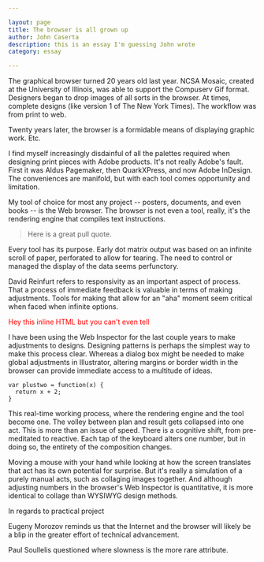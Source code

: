```yaml
---

layout: page
title: The browser is all grown up
author: John Caserta
description: this is an essay I'm guessing John wrote
category: essay

---
```



The graphical browser turned 20 years old last year. NCSA Mosaic, created at the University of Illinois, was able to support the Compuserv Gif format. Designers began to drop images of all sorts in the browser. At times, complete designs (like version 1 of The New York Times). The workflow was from print to web.

Twenty years later, the browser is a formidable means of displaying graphic work. Etc.

I find myself increasingly disdainful of all the palettes required when designing print pieces with Adobe products. It's not really Adobe's fault. First it was Aldus Pagemaker, then QuarkXPress, and now Adobe InDesign. The conveniences are manifold, but with each tool comes opportunity and limitation. 

My tool of choice for most any project -- posters, documents, and even books -- is the Web browser. The browser is not even a tool, really, it's the rendering engine that compiles text instructions.  

> Here is a great pull quote.

Every tool has its purpose. Early dot matrix output was based on an infinite scroll of paper, perforated to allow for tearing. The need to control or managed the display of the data seems perfunctory. 

David Reinfurt refers to responsivity as an important aspect of process. That a process of immediate feedback is valuable in terms of making adjustments. Tools for making that allow for an "aha" moment seem critical when faced when infinite options. 

<p style="color:red;"> Hey this inline HTML but you can't even tell </p>

I have been using the Web Inspector for the last couple years to make adjustments to designs. Designing patterns is perhaps the simplest way to make this process clear. Whereas a dialog box might be needed to make global adjustments in Illustrator, altering margins or border width in the browser can provide immediate access to a multitude of ideas.  

    var plustwo = function(x) {
      return x + 2;
    }

This real-time working process, where the rendering engine and the tool become one. The volley between plan and result gets collapsed into one act. This is more than an issue of speed. There is a cognitive shift, from pre-meditated to reactive. Each tap of the keyboard alters one number, but in doing so, the entirety of the composition changes.  

Moving a mouse with your hand while looking at how the screen translates that act has its own potential for surprise. But it's really a simulation of a purely manual acts, such as collaging images together. And although adjusting numbers in the browser's Web Inspector is quantitative, it is more identical to collage than WYSIWYG design methods.

In regards to practical project

Eugeny Morozov reminds us that the Internet and the browser will likely be a blip in the greater effort of technical advancement. 

Paul Soullelis questioned where slowness is the more rare attribute.    
